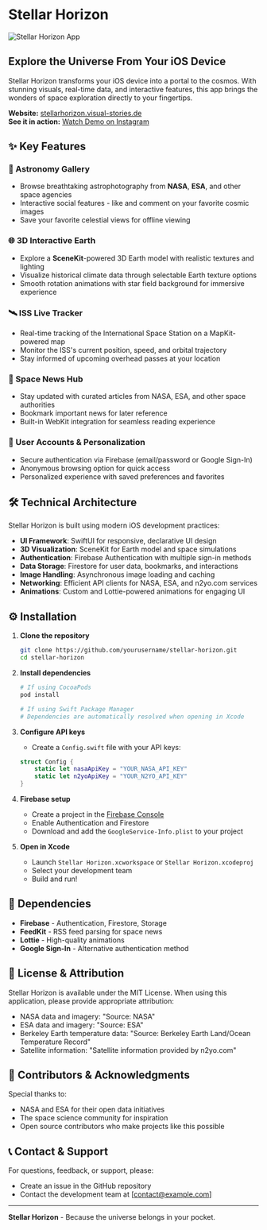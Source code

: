 # Stellar Horizon

![Stellar Horizon App](https://github.com/user-attachments/assets/f3732faf-3d1c-4b92-998d-6f6d7137e5ed)

## Explore the Universe From Your iOS Device

Stellar Horizon transforms your iOS device into a portal to the cosmos. With stunning visuals, real-time data, and interactive features, this app brings the wonders of space exploration directly to your fingertips.

**Website:** [stellarhorizon.visual-stories.de](https://stellarhorizon.visual-stories.de)  
**See it in action:** [Watch Demo on Instagram](https://instagram.com/your_instagram_reel_link)

## ✨ Key Features

### 🔭 Astronomy Gallery
* Browse breathtaking astrophotography from **NASA**, **ESA**, and other space agencies
* Interactive social features - like and comment on your favorite cosmic images
* Save your favorite celestial views for offline viewing

### 🌐 3D Interactive Earth
* Explore a **SceneKit**-powered 3D Earth model with realistic textures and lighting
* Visualize historical climate data through selectable Earth texture options
* Smooth rotation animations with star field background for immersive experience

### 🛰️ ISS Live Tracker
* Real-time tracking of the International Space Station on a MapKit-powered map
* Monitor the ISS's current position, speed, and orbital trajectory
* Stay informed of upcoming overhead passes at your location

### 📱 Space News Hub
* Stay updated with curated articles from NASA, ESA, and other space authorities
* Bookmark important news for later reference
* Built-in WebKit integration for seamless reading experience

### 👤 User Accounts & Personalization
* Secure authentication via Firebase (email/password or Google Sign-In)
* Anonymous browsing option for quick access
* Personalized experience with saved preferences and favorites

## 🛠️ Technical Architecture

Stellar Horizon is built using modern iOS development practices:

* **UI Framework**: SwiftUI for responsive, declarative UI design
* **3D Visualization**: SceneKit for Earth model and space simulations
* **Authentication**: Firebase Authentication with multiple sign-in methods
* **Data Storage**: Firestore for user data, bookmarks, and interactions
* **Image Handling**: Asynchronous image loading and caching
* **Networking**: Efficient API clients for NASA, ESA, and n2yo.com services
* **Animations**: Custom and Lottie-powered animations for engaging UI

## ⚙️ Installation

1. **Clone the repository**
   ```bash
   git clone https://github.com/yourusername/stellar-horizon.git
   cd stellar-horizon
   ```

2. **Install dependencies**
   ```bash
   # If using CocoaPods
   pod install
   
   # If using Swift Package Manager
   # Dependencies are automatically resolved when opening in Xcode
   ```

3. **Configure API keys**
   * Create a `Config.swift` file with your API keys:
   ```swift
   struct Config {
       static let nasaApiKey = "YOUR_NASA_API_KEY"
       static let n2yoApiKey = "YOUR_N2YO_API_KEY"
   }
   ```

4. **Firebase setup**
   * Create a project in the [Firebase Console](https://console.firebase.google.com/)
   * Enable Authentication and Firestore
   * Download and add the `GoogleService-Info.plist` to your project

5. **Open in Xcode**
   * Launch `Stellar Horizon.xcworkspace` or `Stellar Horizon.xcodeproj`
   * Select your development team
   * Build and run!

## 🧩 Dependencies

* **Firebase** - Authentication, Firestore, Storage
* **FeedKit** - RSS feed parsing for space news
* **Lottie** - High-quality animations
* **Google Sign-In** - Alternative authentication method

## 📄 License & Attribution

Stellar Horizon is available under the MIT License. When using this application, please provide appropriate attribution:

* NASA data and imagery: "Source: NASA"
* ESA data and imagery: "Source: ESA"
* Berkeley Earth temperature data: "Source: Berkeley Earth Land/Ocean Temperature Record"
* Satellite information: "Satellite information provided by n2yo.com"

## 👥 Contributors & Acknowledgments

Special thanks to:
* NASA and ESA for their open data initiatives
* The space science community for inspiration
* Open source contributors who make projects like this possible

## 📞 Contact & Support

For questions, feedback, or support, please:
* Create an issue in the GitHub repository
* Contact the development team at [contact@example.com]

---

**Stellar Horizon** - Because the universe belongs in your pocket.
